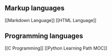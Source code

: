 
## Markup languages
[[Markdown Language]]
[[HTML Language]]

## Programming languages
[[C Programming]]
[[Python Learning Path MOC]]